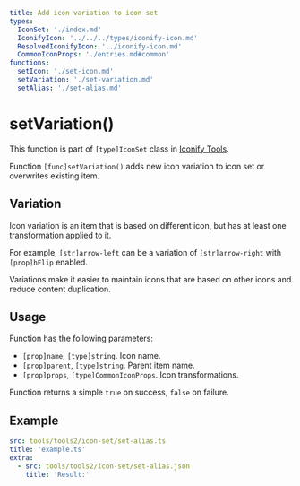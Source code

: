 ```yaml
title: Add icon variation to icon set
types:
  IconSet: './index.md'
  IconifyIcon: '../../../types/iconify-icon.md'
  ResolvedIconifyIcon: '../iconify-icon.md'
  CommonIconProps: './entries.md#common'
functions:
  setIcon: './set-icon.md'
  setVariation: './set-variation.md'
  setAlias: './set-alias.md'
```

# setVariation()

This function is part of `[type]IconSet` class in [Iconify Tools](../index.md).

Function `[func]setVariation()` adds new icon variation to icon set or overwrites existing item.

## Variation

Icon variation is an item that is based on different icon, but has at least one transformation applied to it.

For example, `[str]arrow-left` can be a variation of `[str]arrow-right` with `[prop]hFlip` enabled.

Variations make it easier to maintain icons that are based on other icons and reduce content duplication.

## Usage

Function has the following parameters:

- `[prop]name`, `[type]string`. Icon name.
- `[prop]parent`, `[type]string`. Parent item name.
- `[prop]props`, `[type]CommonIconProps`. Icon transformations.

Function returns a simple `true` on success, `false` on failure.

## Example

```yaml
src: tools/tools2/icon-set/set-alias.ts
title: 'example.ts'
extra:
  - src: tools/tools2/icon-set/set-alias.json
    title: 'Result:'
```
